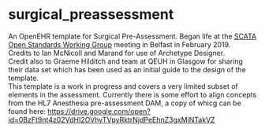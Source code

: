 # surgical_preassessment
An OpenEHR template for Surgical Pre-Assessment.
Began life at the <a href="https://www.scata.org.uk/workinggroups.php">SCATA Open Standards Working Group</a> meeting in Belfast in February 2019.<br/>
Credits to Ian McNicoll and Marand for use of Archetype Designer.<br/>
Credit also to Graeme Hilditch and team at QEUH in Glasgow for sharing their data set which has been used as an initial guide to the design of the template.<br/>
This template is a work in progress and covers a very limited subset of elements in the assessment.
Currently there is some effort to align concepts from the HL7 Anesthesia pre-assessment DAM, a copy of whicg can be found here:
https://drive.google.com/open?id=0BzFt9nt4z02VdHI2OVhyTVpyRktrNjdPeEhnZ3gxMjNTakVZ

